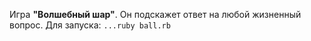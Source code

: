 Игра **"Волшебный шар"**. Он подскажет ответ на любой жизненный вопрос.
Для запуска: `...ruby ball.rb`
